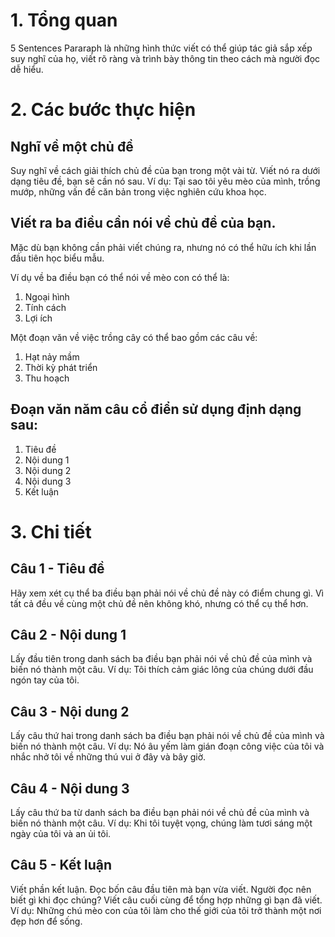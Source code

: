 # 1. Tổng quan
5 Sentences Pararaph là những hình thức viết có thể giúp tác giả sắp xếp suy nghĩ của họ, viết rõ ràng và trình bày thông tin theo cách mà người đọc dễ hiểu.
# 2. Các bước thực hiện
## Nghĩ về một chủ đề
Suy nghĩ về cách giải thích chủ đề của bạn trong một vài từ.
Viết nó ra dưới dạng tiêu đề, bạn sẽ cần nó sau.
Ví dụ: Tại sao tôi yêu mèo của mình, trồng mướp, những vấn đề căn bản trong việc nghiên cứu khoa học.

## Viết ra ba điều cần nói về chủ đề của bạn.
Mặc dù bạn không cần phải viết chúng ra, nhưng nó có thể hữu ích khi lần đầu tiên học biểu mẫu.

Ví dụ về ba điều bạn có thể nói về mèo con có thể là:
1. Ngoại hình
2. Tính cách
3. Lợi ích

Một đoạn văn về việc trồng cây có thể bao gồm các câu về:
1. Hạt nảy mầm
2. Thời kỳ phát triển
3. Thu hoạch

## Đoạn văn năm câu cổ điển sử dụng định dạng sau:
1) Tiêu đề
2) Nội dung 1
3) Nội dung 2
4) Nội dung 3
5) Kết luận

# 3. Chi tiết
## Câu 1 - Tiêu đề
Hãy xem xét cụ thể ba điều bạn phải nói về chủ đề này có điểm chung gì.
Vì tất cả đều về cùng một chủ đề nên không khó, nhưng có thể cụ thể hơn.

## Câu 2 - Nội dung 1
Lấy đầu tiên trong danh sách ba điều bạn phải nói về chủ đề của mình và biến nó thành một câu.
Ví dụ: Tôi thích cảm giác lông của chúng dưới đầu ngón tay của tôi.

## Câu 3 - Nội dung 2
Lấy câu thứ hai trong danh sách ba điều bạn phải nói về chủ đề của mình và biến nó thành một câu.
Ví dụ: Nó âu yếm làm gián đoạn công việc của tôi và nhắc nhở tôi về những thú vui ở đây và bây giờ.

## Câu 4 - Nội dung 3
Lấy câu thứ ba từ danh sách ba điều bạn phải nói về chủ đề của mình và biến nó thành một câu.
Ví dụ: Khi tôi tuyệt vọng, chúng làm tươi sáng một ngày của tôi và an ủi tôi.

## Câu 5 - Kết luận
Viết phần kết luận.
Đọc bốn câu đầu tiên mà bạn vừa viết. Người đọc nên biết gì khi đọc chúng? Viết câu cuối cùng để tổng hợp những gì bạn đã viết.
Ví dụ: Những chú mèo con của tôi làm cho thế giới của tôi trở thành một nơi đẹp hơn để sống.
